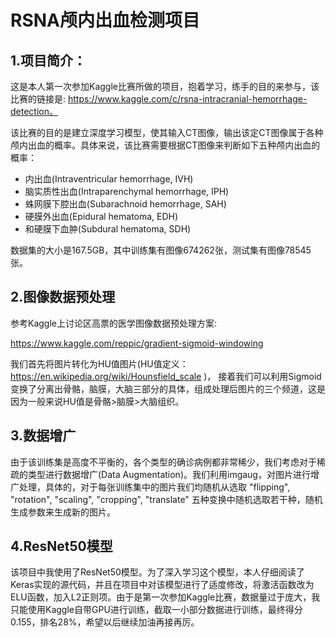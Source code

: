 # RSNA颅内出血检测项目
 
 
## 1.项目简介：

  这是本人第一次参加Kaggle比赛所做的项目，抱着学习，练手的目的来参与，该比赛的链接是:  https://www.kaggle.com/c/rsna-intracranial-hemorrhage-detection。

 该比赛的目的是建立深度学习模型，使其输入CT图像，输出该定CT图像属于各种颅内出血的概率。具体来说，该比赛需要根据CT图像来判断如下五种颅内出血的概率：
  * 内出血(Intraventricular hemorrhage, IVH)
  * 脑实质性出血(Intraparenchymal hemorrhage, IPH)
  * 蛛网膜下腔出血(Subarachnoid hemorrhage, SAH)
  * 硬膜外出血(Epidural hematoma, EDH)
  * 和硬膜下血肿(Subdural hematoma, SDH)
  
  数据集的大小是167.5GB，其中训练集有图像674262张，测试集有图像78545张。
  
 

## 2.图像数据预处理
 参考Kaggle上讨论区高票的医学图像数据预处理方案:
 
 https://www.kaggle.com/reppic/gradient-sigmoid-windowing
 
 我们首先将图片转化为HU值图片(HU值定义：https://en.wikipedia.org/wiki/Hounsfield_scale )， 接着我们可以利用Sigmoid变换了分离出骨骼，脑膜，大脑三部分的具体，组成处理后图片的三个频道，这是因为一般来说HU值是骨骼>脑膜>大脑组织。
 
## 3.数据增广
 由于该训练集是高度不平衡的，各个类型的确诊病例都非常稀少，我们考虑对于稀疏的类型进行数据增广(Data Augmentation)。我们利用imgaug，对图片进行增广处理，具体的，对于每张训练集中的图片我们均随机从选取 "flipping", "rotation", "scaling", "cropping", "translate"
五种变换中随机选取若干种，随机生成参数来生成新的图片。

## 4.ResNet50模型
 该项目中我使用了ResNet50模型。为了深入学习这个模型，本人仔细阅读了Keras实现的源代码，并且在项目中对该模型进行了适度修改，将激活函数改为ELU函数，加入L2正则项。由于是第一次参加Kaggle比赛，数据量过于庞大，我只能使用Kaggle自带GPU进行训练，截取一小部分数据进行训练，最终得分0.155，排名28%，希望以后继续加油再接再厉。
